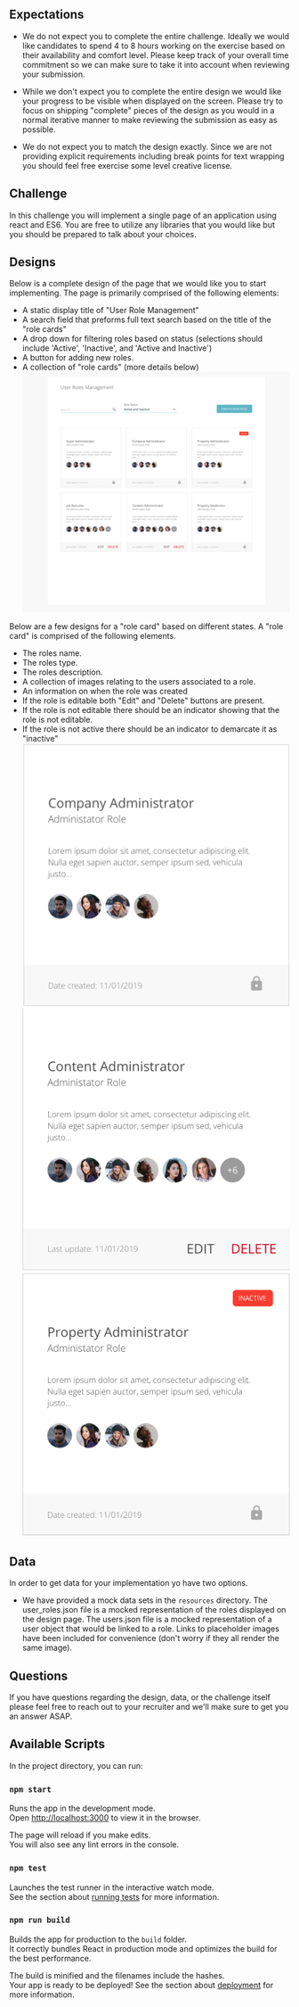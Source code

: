## Expectations
- We do not expect you to complete the entire challenge. 
Ideally we would like candidates to spend 4 to 8 hours working on the exercise based on their availability and comfort level.
Please keep track of your overall time commitment so we can make sure to take it into account when reviewing your submission.

- While we don't expect you to complete the entire design we would like your progress to be visible when displayed on the screen.
Please try to focus on shipping "complete" pieces of the design as you would in a normal iterative manner to make reviewing the submission as easy as possible.

- We do not expect you to match the design exactly. 
Since we are not providing explicit requirements including break points for text wrapping you should feel free exercise some level creative license.

## Challenge
In this challenge you will implement a single page of an application using react and ES6.
You are free to utilize any libraries that you would like but you should be prepared to talk about your choices.

## Designs
Below is a complete design of the page that we would like you to start implementing.
The page is primarily comprised of the following elements:
- A static display title of "User Role Management"
- A search field that preforms full text search based on the title of the "role cards"
- A drop down for filtering roles based on status (selections should include 'Active', 'Inactive', and 'Active and Inactive')
- A button for adding new roles.
- A collection of "role cards" (more details below)
![page design link](./resources/user_role_display.png)

Below are a few designs for a "role card" based on different states.
A "role card" is comprised of the following elements.
- The roles name.
- The roles type.
- The roles description.
- A collection of images relating to the users associated to a role.
- An information on when the role was created
- If the role is editable both "Edit" and "Delete" buttons are present.
- If the role is not editable there should be an indicator showing that the role is not editable.
- If the role is not active there should be an indicator to demarcate it as "inactive"
![card design link](resources/locked_active_role_card.png)
![card design link](resources/editable_active_role_card.png)
![card design link](resources/locked_inactive_role_card.png)

## Data
In order to get data for your implementation yo have two options. 
- We have provided a mock data sets in the `resources` directory. 
The user_roles.json file is a mocked representation of the roles displayed on the design page.
The users.json file is a mocked representation of a user object that would be linked to a role. Links to placeholder images have been included for convenience (don't worry if they all render the same image).

## Questions
If you have questions regarding the design, data, or the challenge itself please feel free to reach out to your recruiter and we'll make sure to get you an answer ASAP. 

## Available Scripts

In the project directory, you can run:

### `npm start`

Runs the app in the development mode.<br>
Open [http://localhost:3000](http://localhost:3000) to view it in the browser.

The page will reload if you make edits.<br>
You will also see any lint errors in the console.

### `npm test`

Launches the test runner in the interactive watch mode.<br>
See the section about [running tests](https://facebook.github.io/create-react-app/docs/running-tests) for more information.

### `npm run build`

Builds the app for production to the `build` folder.<br>
It correctly bundles React in production mode and optimizes the build for the best performance.

The build is minified and the filenames include the hashes.<br>
Your app is ready to be deployed!
See the section about [deployment](https://facebook.github.io/create-react-app/docs/deployment) for more information.
